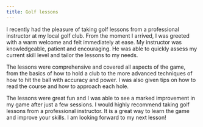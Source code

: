 ```yaml
---
title: Golf lessons
---
```


I recently had the pleasure of taking golf lessons from a professional instructor at my local golf club. From the moment I arrived, I was greeted with a warm welcome and felt immediately at ease. My instructor was knowledgeable, patient and encouraging. He was able to quickly assess my current skill level and tailor the lessons to my needs. 

The lessons were comprehensive and covered all aspects of the game, from the basics of how to hold a club to the more advanced techniques of how to hit the ball with accuracy and power. I was also given tips on how to read the course and how to approach each hole. 

The lessons were great fun and I was able to see a marked improvement in my game after just a few sessions. I would highly recommend taking golf lessons from a professional instructor. It is a great way to learn the game and improve your skills. I am looking forward to my next lesson!
